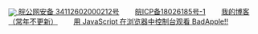 [<img src="https://spring-file-storage.xuyanwu.cn/assets//police.png" style="vertical-align: sub"/> 皖公网安备 34112602000212号](http://www.beian.gov.cn/portal/registerSystemInfo?recordcode=34112602000212)
&nbsp;&nbsp;&nbsp;&nbsp;&nbsp;&nbsp;
[皖ICP备18026185号-1](https://beian.miit.gov.cn)
&nbsp;&nbsp;&nbsp;&nbsp;&nbsp;&nbsp;
[我的博客（常年不更新）](https://xuyanwu.cn)
&nbsp;&nbsp;&nbsp;&nbsp;&nbsp;&nbsp;
[用 JavaScript 在浏览器中控制台观看 BadApple!!](https://app.xuyanwu.cn/BadApple/)
